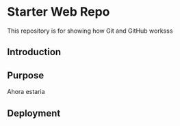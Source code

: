 # Starter Web Repo

This repository is for showing how Git and GitHub worksss

## Introduction

## Purpose 

Ahora estaria

## Deployment